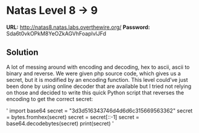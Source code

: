 # Natas Level 8 -> 9

**URL:** http://natas8.natas.labs.overthewire.org/
**Password:** Sda6t0vkOPkM8YeOZkAGVhFoaplvlJFd

## Solution

A lot of messing around with encoding and decoding, hex to ascii, ascii to binary and reverse. We were given php source code, which gives us a secret, but it is modified by an encoding function. This level could’ve just been done by using online decoder that are available but I tried not relying on those and decided to write this quick Python script that reverses the encoding to get the correct secret:

'
import base64
secret = "3d3d516343746d4d6d6c315669563362"
secret = bytes.fromhex(secret)
secret = secret[::-1]
secret = base64.decodebytes(secret)
print(secret)
'
